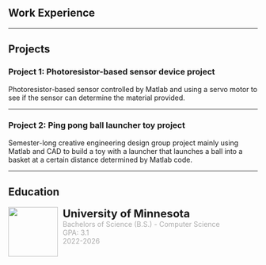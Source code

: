 
## Work Experience


---

## Projects

### Project 1: Photoresistor-based sensor device project
Photoresistor-based sensor controlled by Matlab and using a servo motor to see if the sensor can determine the material provided.

---

### Project 2: Ping pong ball launcher toy project
Semester-long creative engineering design group project mainly using Matlab and CAD to build a toy with a launcher that launches a ball into a basket at a certain distance determined by Matlab code.

--- 

## Education
<div style="display: flex; flex-direction: row; gap: 10px;">
    <img src="images/umn.jpeg" height="100" width="100"/>
    <div style="display: flex; flex-direction: column">
        <p style="font-weight: bold; font-size: 22px; margin: 0;">University of Minnesota</p>
        <p style="color: #ababab; margin: 0;">Bachelors of Science (B.S.) - Computer Science</p>
        <p style="color: #ababab; margin: 0;">GPA: 3.1</p>
        <p style="color: #ababab; margin: 0;">2022-2026</p>
    </div>
</div>

